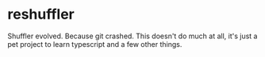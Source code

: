 # reshuffler
Shuffler evolved.  Because git crashed.
This doesn't do much at all, it's just a pet project to learn typescript and a few other things.
